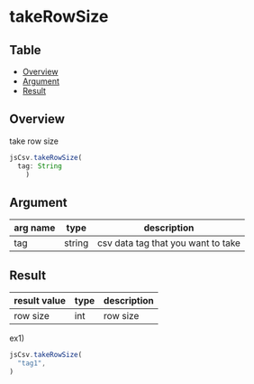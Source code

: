 # takeRowSize

Table
-----------------
* [Overview](#overview)
* [Argument](#argument)
* [Result](#result)
  

## Overview

take row size

```js.js
jsCsv.takeRowSize(
  tag: String
    )
```

## Argument

| arg name | type | description |
| -------- | -------- | -------- |
| tag | string | csv data tag that you want to take |

## Result

| result value | type | description |
| -------- | -------- | -------- |
| row size | int | row size |


ex1) 

```js.js
jsCsv.takeRowSize(
  "tag1",
)

```

